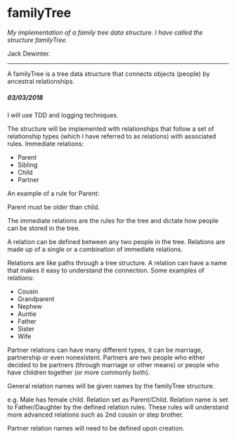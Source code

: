 # **familyTree**

*My implementation of a family tree data structure. I have called the structure familyTree.*

Jack Dewinter.

------

A familyTree is a tree data structure that connects objects (people) by ancestral relationships.

##### 03/03/2018

I will use TDD and logging techniques. 

The structure will be implemented with relationships that follow a set of relationship types (which I have referred to as relations) with associated rules. Immediate relations:

- Parent
- Sibling
- Child
- Partner

An example of a rule for Parent: 

Parent must be older than child.

The immediate relations are the rules for the tree and dictate how people can be stored in the tree.

A relation can be defined between any two people in the tree. Relations are made up of a single or a combination of immediate relations. 

Relations are like paths through a tree structure. A relation can have a name that makes it easy to understand the connection. Some examples of relations:

- Cousin
- Grandparent
- Nephew
- Auntie
- Father
- Sister
- Wife

Partner relations can have many different types, it can be marriage, partnership or even nonexistent. Partners are two people who either decided to be partners (through marriage or other means) or people who have children together (or more commonly both). 

General relation names will be given names by the familyTree structure.

 e.g. Male has female child. Relation set as Parent/Child. Relation name is set to Father/Daughter by the defined relation rules. These rules will understand more advanced relations such as 2nd cousin or step brother.

Partner relation names will need to be defined upon creation. 

